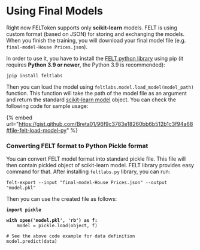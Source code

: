 # Using Final Models

Right now FELToken supports only **scikit-learn** models. FELT is using custom format (based on JSON) for storing and exchanging the models. When you finish the training, you will download your final model file (e.g. `final-model-House Prices.json`).

In order to use it, you have to install the [FELT python library](https://github.com/FELT-Labs/feltlabs.py) using pip (it requires **Python 3.9 or newer**, the Python 3.9 is recommended):

```
jpip install feltlabs
```

Then you can load the model using `feltlabs.model.load_model(model_path)` function. This function will take the path of the model file as an argument and return the standard [scikit-learn model](https://scikit-learn.org/stable/modules/generated/sklearn.linear\_model.LinearRegression.html) object. You can check the following code for sample usage:

{% embed url="https://gist.github.com/Breta01/96f9c3783e18260bb6b512b1c3f94a68#file-felt-load-model-py" %}

### Converting FELT format to Python Pickle format

You can convert FELT model format into standard pickle file. This file will then contain pickled object of scikit-learn model. FELT library provides easy command for that. After installing `feltlabs.py` library, you can run:

```
felt-export --input "final-model-House Prices.json" --output "model.pkl"
```

Then you can use the created file as follows:

<pre class="language-python"><code class="lang-python"><strong>import pickle
</strong><strong>
</strong><strong>with open('model.pkl', 'rb') as f:
</strong>    model = pickle.load(object, f)
    
# See the above code example for data definition
model.predict(data)</code></pre>
